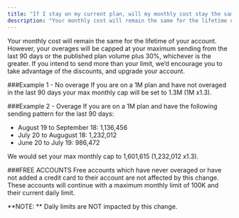 ```yaml
---
title: "If I stay on my current plan, will my monthly cost stay the same?"
description: "Your monthly cost will remain the same for the lifetime of your account. However, your overages will be capped at your maximum sending from the last 90 days plus 30%. If you intend to send more than your limit, we’d encourage you to take advantage of the discounts, and upgrade your account."
---
```


Your monthly cost will remain the same for the lifetime of your account. However, your overages will be capped at your maximum sending from the last 90 days or the published plan volume plus 30%, whichever is the greater. If you intend to send more than your limit, we’d encourage you to take advantage of the discounts, and upgrade your account.


###Example 1 - No overage
If you are on a 1M plan and have not overaged in the last 90 days your max monthly cap will be set to 1.3M (1M x1.3).

###Example 2 - Overage
If you are on a 1M plan and have the following sending pattern for the last 90 days:
* August 19 to September 18: 1,136,456
* July 20 to Augugust 18: 1,232,012
* June 20 to July 19: 986,472

We would set your max monthly cap to 1,601,615 (1,232,012 x1.3).


###FREE ACCOUNTS
Free accounts which have never overaged or have not added a credit card to their account are not affected by this change. These accounts will continue with a maximum monthly limit of 100K and their current daily limit.

**NOTE: ** Daily limits are NOT impacted by this change.


